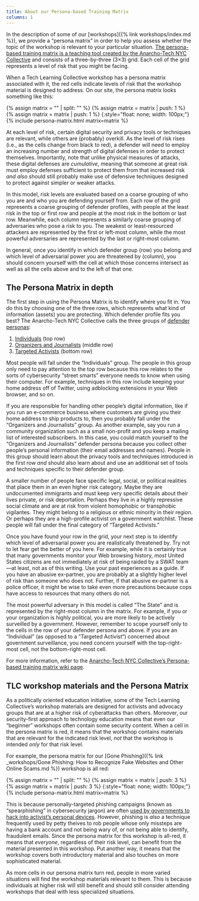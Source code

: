 ```yaml
---
title: About our Persona-based Training Matrix
columns: 1
---
```


In the description of some of our [workshops]({% link workshops/index.md %}), we provide a &ldquo;persona matrix&rdquo; in order to help you assess whether the topic of the workshop is relevant to your particular situation. [The persona-based training matrix is a teaching tool created by the Anarcho-Tech NYC Collective](https://github.com/AnarchoTechNYC/meta/wiki/Persona-based-training-matrix#the-matrix) and consists of a three-by-three (3&times;3) grid. Each cell of the grid represents a level of risk that you might be facing.

When a Tech Learning Collective workshop has a persona matrix associated with it, the red cells indicate levels of risk that the workshop material is designed to address. On our site, the persona matrix looks something like this:

{% assign matrix = "" | split: "" %}
{% assign matrix = matrix | push: 1 %}
{% assign matrix = matrix | push: 1 %}
{:style="float: none; width: 100px;"}
{% include persona-matrix.html matrix=matrix %}

At each level of risk, certain digital security and privacy tools or techniques are relevant, while others are (probably) overkill. As the level of risk rises (i.e., as the cells change from black to red), a defender will need to employ an increasing number and strength of digital defenses in order to protect themselves. Importantly, note that unlike physical measures of attacks, these digital defenses are *cumulative*, meaning that someone at great risk must employ defenses sufficient to protect them from that increased risk *and also* should still probably make use of defensive techniques designed to protect against simpler or weaker attacks.

In this model, risk levels are evaluated based on a coarse grouping of who you are and who you are defending yourself from. Each row of the grid represents a coarse grouping of defender profiles, with people at the least risk in the top or first row and people at the most risk in the bottom or last row. Meanwhile, each column represents a similarly coarse grouping of adversaries who pose a risk to you. The weakest or least-resourced attackers are represented by the first or left-most column, while the most powerful adversaries are represented by the last or right-most column.

In general, once you identify in which defender group (row) you belong and which level of adversarial power you are threatened by (column), you should concern yourself with the cell at which those concerns intersect as well as all the cells above and to the left of that one.

## The Persona Matrix in depth

The first step in using the Persona Matrix is to identify where you fit in. You do this by choosing one of the three rows, which represents what kind of information (assets) you are protecting. Which defender profile fits you best? The Anarcho-Tech NYC Collective calls the three groups of [defender personas](https://github.com/AnarchoTechNYC/meta/wiki/Persona-based-training-matrix#defenders):

1. [Individuals](https://github.com/AnarchoTechNYC/meta/wiki/Persona-based-training-matrix#individuals) (top row)
1. [Organizers and Journalists](https://github.com/AnarchoTechNYC/meta/wiki/Persona-based-training-matrix#organizers-and-journalists) (middle row)
1. [Targeted Activists](https://github.com/AnarchoTechNYC/meta/wiki/Persona-based-training-matrix#targeted-activists) (bottom row)

Most people will fall under the &ldquo;Individuals&rdquo; group. The people in this group only need to pay attention to the top row because this row relates to the sorts of cybersecurity &ldquo;street smarts&rdquo; everyone needs to know when using their computer. For example, techniques in this row include keeping your home address off of Twitter, using adblocking extensions in your Web browser, and so on.

If you are responsible for handling other people&rsquo;s digital information, like if you run an e-commerce business where customers are giving you their home address to ship products to, then you probably fall under the &ldquo;Organizers and Journalists&rdquo; group. As another example, say you run a community organization such as a small non-profit and you keep a mailing list of interested subscribers. In this case, you could match yourself to the &ldquo;Organizers and Journalists&rdquo; defender persona because you collect other people&rsquo;s personal information (their email addresses and names). People in this group should learn about the privacy tools and techniques introduced in the first row *and* should also learn about and use an additional set of tools and techniques specific to their defender group.

A smaller number of people face specific legal, social, or political realities that place them in an even higher risk category. Maybe they are undocumented immigrants and must keep very specific details about their lives private, or risk deportation. Perhaps they live in a highly repressive social climate and are at risk from violent homophobic or transphobic vigilantes. They might belong to a religious or ethnic minority in their region. Or perhaps they are a high-profile activist on a government watchlist. These people will fall under the final category of &ldquo;Targeted Activists.&rdquo;

Once you have found your row in the grid, your next step is to identify which level of adversarial power you are realistically threatened by. Try not to let fear get the better of you here. For example, while it is certainly true that many governments monitor your Web browsing history, *most* United States citizens are not immediately at risk of being raided by a SWAT team&mdash;at least, not as of this writing. Use your past experiences as a guide. If you have an abusive ex-partner, you are probably at a slightly higher level of risk than someone who does not. Further, if that abusive ex-partner is a police officer, it might be wise to take even more precautions because cops have access to resources that many others do not.

The most powerful adversary in this model is called &ldquo;The State&rdquo; and is represented by the right-most column in the matrix. For example, if you or your organization is highly political, you are more likely to be actively surveilled by a government. However, remember to scope yourself only to the cells in the row of your defender persona and above. If you are an &ldquo;Individual&rdquo; (as opposed to a &rdquo;Targeted Activist&ldquo;) concerned about government surveillance, you need concern yourself with the top-right-most cell, not the bottom-right-most cell.

For more information, refer to the [Anarcho-Tech NYC Collective&rsquo;s Persona-based training matrix wiki page](https://github.com/AnarchoTechNYC/meta/wiki/Persona-based-training-matrix).

## TLC workshop materials and the Persona Matrix

As a politically oriented education initiative, some of the Tech Learning Collective&rsquo;s workshop materials are designed for activists and advocacy groups that are at a higher risk of cyberattacks than others. Moreover, our security-first approach to technology education means that even our &ldquo;beginner&rdquo; workshops often contain some security content. When a cell in the persona matrix is red, it means that the workshop contains materials that are relevant for the indicated risk level, *not* that the workshop is intended *only* for that risk level.

For example, the persona matrix for our [Gone Phishing]({% link _workshops/Gone Phishing: How to Recognize Fake Websites and Other Online Scams.md %}) workshop is all red:

{% assign matrix = "" | split: "" %}
{% assign matrix = matrix | push: 3 %}
{% assign matrix = matrix | push: 3 %}
{:style="float: none; width: 100px;"}
{% include persona-matrix.html matrix=matrix %}

This is because personally-targeted phishing campaigns (known as &ldquo;spearphishing&rdquo; in cybersecurity jargon) are often [used by governments to hack into activist&rsquo;s personal devices](https://citizenlab.org/2016/08/million-dollar-dissident-iphone-zero-day-nso-group-uae/). However, phishing is *also* a technique frequently used by petty theives to rob people whose only missteps are having a bank account and not being wary of, or not being able to identify, fraudulent emails. Since the persona matrix for this workshop is all-red, it means that *everyone*, regardless of their risk level, can benefit from the material presented in this workshop. Put another way, it means that the workshop covers both introductory material and also touches on more sophisticated material.

As more cells in our persona matrix turn red, people in more varied situations will find the workshop materials relevant to them. This is because individuals at higher risk will still benefit and should still consider attending workshops that deal with less specialized situations.
